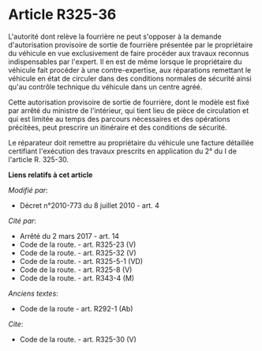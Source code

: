 # Article R325-36

L'autorité dont relève la fourrière ne peut s'opposer à la demande d'autorisation provisoire de sortie de fourrière présentée
par le propriétaire du véhicule en vue exclusivement de faire procéder aux travaux reconnus indispensables par l'expert. Il
en est de même lorsque le propriétaire du véhicule fait procéder à une contre-expertise, aux réparations remettant le
véhicule en état de circuler dans des conditions normales de sécurité ainsi qu'au contrôle technique du véhicule dans un
centre agréé. 

Cette autorisation provisoire de sortie de fourrière, dont le modèle est fixé par arrêté du ministre de l'intérieur, qui
tient lieu de pièce de circulation et qui est limitée au temps des parcours nécessaires et des opérations précitées, peut
prescrire un itinéraire et des conditions de sécurité. 

Le réparateur doit remettre au propriétaire du véhicule une facture détaillée certifiant l'exécution des travaux prescrits en
application du 2° du I de l'article R. 325-30.

**Liens relatifs à cet article**

_Modifié par_:

  - Décret n°2010-773 du 8 juillet 2010 - art. 4

_Cité par_:

  - Arrêté du 2 mars 2017 - art. 14
  - Code de la route. - art. R325-23 (V)
  - Code de la route. - art. R325-32 (V)
  - Code de la route. - art. R325-5-1 (VD)
  - Code de la route. - art. R325-8 (V)
  - Code de la route. - art. R343-4 (M)

_Anciens textes_:

  - Code de la route - art. R292-1 (Ab)

_Cite_:

  - Code de la route. - art. R325-30 (V)

